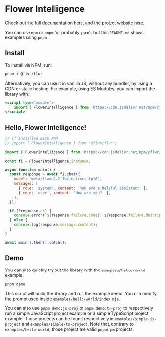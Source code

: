 # Flower Intelligence

Check out the full documentation [here](https://flower.ai/docs/intelligence), and the project website [here](https://flower.ai/intelligence).

You can use `npm` or `pnpm` (or probably `yarn`), but this `README.md` shows examples using `pnpm`

## Install

To install via NPM, run:

```sh
pnpm i @flwr/flwr
```

Alternatively, you can use it in vanilla JS, without any bundler, by using a CDN or static hosting. For example, using ES Modules, you can import the library with:

```html
<script type="module">
    import { FlowerIntelligence } from 'https://cdn.jsdelivr.net/npm/@flwr/flwr';
</script>
```

## Hello, Flower Intelligence!

```javascript
// If installed with NPM
// import { FlowerIntelligence } from '@flwr/flwr';

import { FlowerIntelligence } from 'https://cdn.jsdelivr.net/npm/@flwr/flwr';

const fi = FlowerIntelligence.instance;

async function main() {
  const response = await fi.chat({
    model: 'meta/llama3.2-1b/instruct-fp16',
    messages: [
      { role: 'system', content: 'You are a helpful assistant' },
      { role: 'user', content: 'How are you?' },
    ],
  });

  if (!response.ok) {
    console.error(`${response.failure.code}: ${response.failure.description}`);
  } else {
    console.log(response.message.content);
  }
}

await main().then().catch();
```

## Demo

You can also quickly try out the library with the `examples/hello-world` example:

```sh
pnpm demo
```

This script will build the library and run the example demo. You can modify the
prompt used inside `examples/hello-world/index.mjs`.

You can also use `pnpm demo:js-proj` or `pnpm demo:ts-proj` to respectively
run a simple JavaScript project example or a simple TypeScript project example.
Those projects can be found respectively in `examples/simple-js-project` and
`examples/simple-ts-project`. Note that, contrary to `examples/hello-world`,
those project are valid `pnpm`/`npm` projects.
